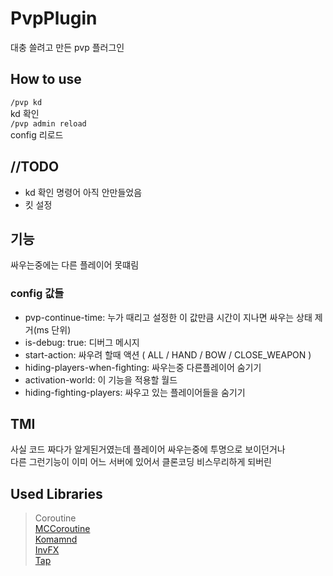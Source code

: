 # PvpPlugin
대충 쓸려고 만든 pvp 플러그인

## How to use
`/pvp kd`   
kd 확인   
`/pvp admin reload`   
config 리로드

## //TODO
- kd 확인 명령어 아직 안만들었음
- 킷 설정

## 기능
싸우는중에는 다른 플레이어 못떄림

### config 값들
- pvp-continue-time: 누가 때리고 설정한 이 값만큼 시간이 지나면 싸우는 상태 제거(ms 단위)
- is-debug: true: 디버그 메시지
- start-action: 싸우려 할때 액션 ( ALL / HAND / BOW / CLOSE_WEAPON )
- hiding-players-when-fighting: 싸우는중 다른플레이어 숨기기
- activation-world: 이 기능을 적용할 월드
- hiding-fighting-players: 싸우고 있는 플레이어들을 숨기기

## TMI

사실 코드 짜다가 알게된거였는데 플레이어 싸우는중에 투명으로 보이던거나   
다른 그런기능이 이미 어느 서버에 있어서 클론코딩 비스무리하게 되버린


## Used Libraries
> Coroutine   
> [MCCoroutine](https://github.com/Shynixn/MCCoroutine)   
> [Komamnd](https://github.com/monun/kommand)   
> [InvFX](https://github.com/monun/invfx)   
> [Tap](https://github.com/monun/tap)   
